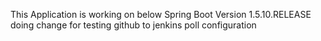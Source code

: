 This Application is working on below Spring Boot Version
<version>1.5.10.RELEASE</version>
doing change for testing github to jenkins poll configuration
